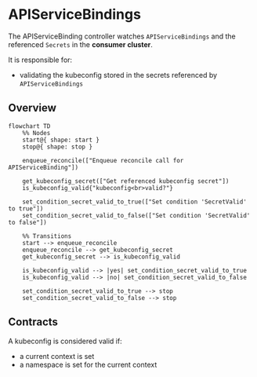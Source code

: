 # APIServiceBindings

The APIServiceBinding controller watches `APIServiceBindings` and the referenced `Secrets` in the **consumer
cluster**.

It is responsible for:

* validating the kubeconfig stored in the secrets referenced by `APIServiceBindings`

## Overview

```mermaid
flowchart TD
    %% Nodes
    start@{ shape: start }
    stop@{ shape: stop }

    enqueue_reconcile(["Enqueue reconcile call for APIServiceBinding"])

    get_kubeconfig_secret(["Get referenced kubeconfig secret"])
    is_kubeconfig_valid{"kubeconfig<br>valid?"}

    set_condition_secret_valid_to_true(["Set condition 'SecretValid' to true"])
    set_condition_secret_valid_to_false(["Set condition 'SecretValid' to false"])

    %% Transitions
    start --> enqueue_reconcile
    enqueue_reconcile --> get_kubeconfig_secret
    get_kubeconfig_secret --> is_kubeconfig_valid

    is_kubeconfig_valid --> |yes| set_condition_secret_valid_to_true
    is_kubeconfig_valid --> |no| set_condition_secret_valid_to_false

    set_condition_secret_valid_to_true --> stop
    set_condition_secret_valid_to_false --> stop
```

## Contracts

A kubeconfig is considered valid if:

* a current context is set
* a namespace is set for the current context
